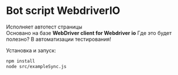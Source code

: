 # Bot script WebdriverIO
Исполняет автотест страницы  
Основано на базе **WebDriver client for Webdriver io**
Где это будет полезно? В автоматизации тестирования!   

Установка и запуск:
```bash
npm install
node src/exampleSync.js
```